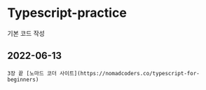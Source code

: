 # Typescript-practice
기본 코드 작성

## 2022-06-13 
    3장 끝 [노마드 코더 사이트](https://nomadcoders.co/typescript-for-beginners)
